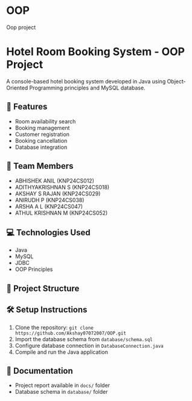 # OOP
Oop project 
# Hotel Room Booking System - OOP Project

A console-based hotel booking system developed in Java using Object-Oriented Programming principles and MySQL database.

## 🚀 Features
- Room availability search
- Booking management
- Customer registration  
- Booking cancellation
- Database integration

## 👥 Team Members
- ABHISHEK ANIL (KNP24CS012)
- ADITHYAKRISHNAN S (KNP24CS018)
- AKSHAY S RAJAN (KNP24CS029)
- ANIRUDH P (KNP24CS038)
- ARSHA A L (KNP24CS047)
- ATHUL KRISHNAN M (KNP24CS052)

## 💻 Technologies Used
- Java
- MySQL
- JDBC
- OOP Principles

## 📁 Project Structure
## 🛠️ Setup Instructions
1. Clone the repository: `git clone https://github.com/Akshay07072007/OOP.git`
2. Import the database schema from `database/schema.sql`
3. Configure database connection in `DatabaseConnection.java`
4. Compile and run the Java application

## 📄 Documentation
- Project report available in `docs/` folder
- Database schema in `database/` folder
